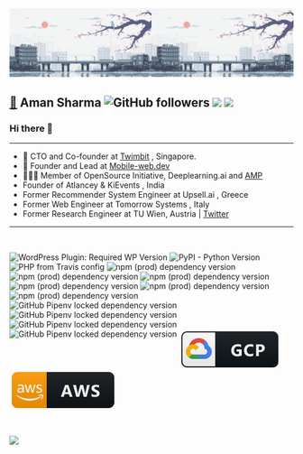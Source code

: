 

<img src="https://github.com/amanintech/amanintech/blob/master/500b27120a0a261bfab28f0390bf48df.gif" object-fit="cover" width="50%"><img src="https://github.com/amanintech/amanintech/blob/master/500b27120a0a261bfab28f0390bf48df.gif" object-fit="cover" width="50%">


## [🔗](https://amansharma.dev/) Aman Sharma  ![GitHub followers](https://img.shields.io/github/followers/amanintech?label=follow&style=social) [![](https://img.shields.io/twitter/follow/amanintech?style=social)](https://twitter.com/intent/follow?screen_name=amanintech) [![](https://img.shields.io/badge/linkedin----blue)](https://www.linkedin.com/in/amanintech/) 



### Hi there 👋
______________________________________________
* 🧬 CTO and Co-founder at [Twimbit](https://twimbit.com "Twimbit") , Singapore.
* 📱 Founder and Lead at [Mobile-web.dev](https://mobile-web.dev "Twimbit")
* 🧑🏼‍💻 Member of OpenSource Initiative, Deeplearning.ai and [AMP](https://amp.dev "Twimbit")
* Founder of Atlancey & KiEvents , India
* Former Recommender System Engineer at Upsell.ai , Greece
* Former Web Engineer at Tomorrow Systems , Italy
* Former Research Engineer at TU Wien, Austria
 | [Twitter](https://www.linkedin.com/in/amanintech/)


___________________________________________________________________________________
<br>

![WordPress Plugin: Required WP Version](https://img.shields.io/wordpress/plugin/wp-version/amp) 
![PyPI - Python Version](https://img.shields.io/pypi/pyversions/django) ![PHP from Travis config](https://img.shields.io/travis/php-v/symfony/symfony) 
![npm (prod) dependency version](https://img.shields.io/npm/dependency-version/gatsby/graphql)
![npm (prod) dependency version](https://img.shields.io/npm/dependency-version/tap/react) 
![npm (prod) dependency version](https://img.shields.io/npm/dependency-version/yanlib/jquery) 
![npm (prod) dependency version](https://img.shields.io/npm/dependency-version/mondo/handlebars)
![npm (prod) dependency version](https://img.shields.io/npm/dependency-version/youtube-jukebox/gatsby)
![npm (prod) dependency version](https://img.shields.io/npm/dependency-version/rkp/@reach/router?color=blue&label=ghost&logo=ghost&logoColor=blue)
![GitHub Pipenv locked dependency version](https://img.shields.io/github/pipenv/locked/dependency-version/metabolize/rq-dashboard-on-heroku/flask)
![GitHub Pipenv locked dependency version](https://img.shields.io/github/pipenv/locked/dependency-version/metabolize/rq-dashboard-on-heroku/flask?label=pandas)
![GitHub Pipenv locked dependency version](https://img.shields.io/github/pipenv/locked/dependency-version/metabolize/rq-dashboard-on-heroku/flask?label=numpy)
![GitHub Pipenv locked dependency version](https://img.shields.io/github/pipenv/locked/dependency-version/metabolize/rq-dashboard-on-heroku/flask?label=scikit) <img src="https://raw.githubusercontent.com/8bithemant/8bithemant/master/svg/dev/services/gcp.svg" alt="gcp" style="vertical-align:top; margin:4px"> <img src="https://raw.githubusercontent.com/8bithemant/8bithemant/master/svg/dev/services/aws.svg" alt="aws" style="vertical-align:top; margin:4px">


<br>

[![](https://github-readme-stats.vercel.app/api?username=amanintech&show_icons=true&title_color=000&icon_color=79ff97&text_color=9f9f9f&bg_color=fff)]()
